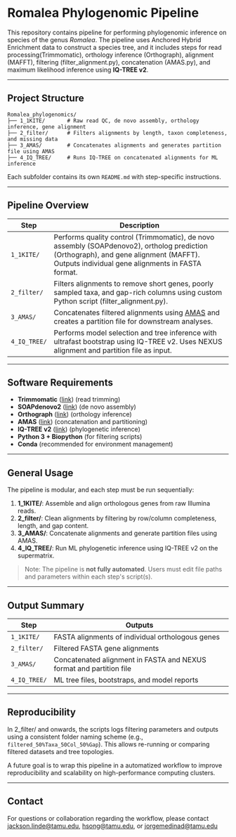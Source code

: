 # Romalea Phylogenomic Pipeline

This repository contains pipeline for performing phylogenomic inference on species of the genus *Romalea*. The pipeline uses Anchored Hybrid Enrichment data to construct a species tree, and it includes steps for read processing(Trimmomatic), orthology inference (Orthograph), alignment (MAFFT), filtering (filter_alignment.py), concatenation (AMAS.py), and maximum likelihood inference using **IQ-TREE v2**.

---

## Project Structure

```
Romalea_phylogenomics/
├── 1_1KITE/       # Raw read QC, de novo assembly, orthology inference, gene alignment
├── 2_filter/      # Filters alignments by length, taxon completeness, and missing data
├── 3_AMAS/        # Concatenates alignments and generates partition file using AMAS
├── 4_IQ_TREE/     # Runs IQ-TREE on concatenated alignments for ML inference
```

Each subfolder contains its own `README.md` with step-specific instructions.

---

## Pipeline Overview

| Step | Description |
|------|-------------|
| `1_1KITE/` | Performs quality control (Trimmomatic), de novo assembly (SOAPdenovo2), ortholog prediction (Orthograph), and gene alignment (MAFFT). Outputs individual gene alignments in FASTA format. |
| `2_filter/` | Filters alignments to remove short genes, poorly sampled taxa, and gap-rich columns using custom Python script (filter_alignment.py). |
| `3_AMAS/` | Concatenates filtered alignments using [AMAS](https://github.com/marekborowiec/AMAS) and creates a partition file for downstream analyses. |
| `4_IQ_TREE/` | Performs model selection and tree inference with ultrafast bootstrap using IQ-TREE v2. Uses NEXUS alignment and partition file as input. |

---

## Software Requirements

- **Trimmomatic** ([link](https://github.com/timflutre/trimmomatic)) (read trimming)
- **SOAPdenovo2** ([link](https://github.com/aquaskyline/SOAPdenovo2)) (de novo assembly)
- **Orthograph** ([link](https://github.com/mptrsen/Orthograph)) (orthology inference)
- **AMAS** ([link](https://github.com/marekborowiec/AMAS)) (concatenation and partitioning)
- **IQ-TREE v2** ([link](https://iqtree.github.io/)) (phylogenetic inference)
- **Python 3 + Biopython** (for filtering scripts)
- **Conda** (recommended for environment management)

---

## General Usage

The pipeline is modular, and each step must be run sequentially:

1. **1_1KITE/**: Assemble and align orthologous genes from raw Illumina reads.
2. **2_filter/**: Clean alignments by filtering by row/column completeness, length, and gap content.
3. **3_AMAS/**: Concatenate alignments and generate partition files using AMAS.
4. **4_IQ_TREE/**: Run ML phylogenetic inference using IQ-TREE v2 on the supermatrix.

> Note: The pipeline is **not fully automated**. Users must edit file paths and parameters within each step's script(s).

---

## Output Summary

| Step | Outputs |
|------|---------|
| `1_1KITE/` | FASTA alignments of individual orthologous genes |
| `2_filter/` | Filtered FASTA gene alignments |
| `3_AMAS/` | Concatenated alignment in FASTA and NEXUS format and partition file |
| `4_IQ_TREE/` | ML tree files, bootstraps, and model reports |

---

## Reproducibility

In 2_filter/ and onwards, the scripts logs filtering parameters and outputs using a consistent folder naming scheme (e.g., `filtered_50%Taxa_50Col_50%Gap`). This allows re-running or comparing filtered datasets and tree topologies.

A future goal is to wrap this pipeline in a automatized workflow to improve reproducibility and scalability on high-performance computing clusters.

---

## Contact

For questions or collaboration regarding the workflow, please contact jackson.linde@tamu.edu, hsong@tamu.edu, or jorgemedinad@tamu.edu 
